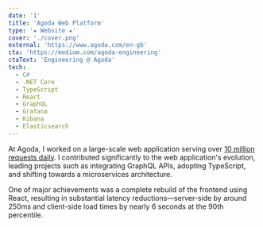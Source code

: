 ```yaml
---
date: '1'
title: 'Agoda Web Platform'
type: '★ Website ★'
cover: './cover.png'
external: 'https://www.agoda.com/en-gb'
cta: 'https://medium.com/agoda-engineering'
ctaText: 'Engineering @ Agoda'
tech:
  - C#
  - .NET Core
  - TypeScript
  - React
  - GraphQL
  - Grafana
  - Kibana
  - Elasticsearch
---
```


At Agoda, I worked on a large-scale web application serving over [10 million requests daily](https://www.similarweb.com/website/agoda.com). I contributed significantly to the web application's evolution, leading projects such as integrating GraphQL APIs, adopting TypeScript, and shifting towards a microservices architecture.

One of major achievements was a complete rebuild of the frontend using React, resulting in substantial latency reductions—server-side by around 250ms and client-side load times by nearly 6 seconds at the 90th percentile.
